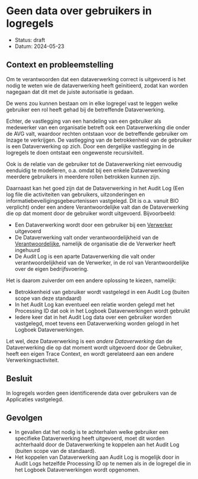 # Geen data over gebruikers in logregels

- Status: draft
- Datum: 2024-05-23


## Context en probleemstelling

Om te verantwoorden dat een dataverwerking correct is uitgevoerd is het nodig te weten wie de dataverwerking heeft geïnitieerd, zodat kan worden nagegaan dat dit met de juiste autorisatie is gedaan.

De wens zou kunnen bestaan om in elke logregel vast te leggen welke gebruiker een rol heeft gehad bij de betreffende Dataverwerking.

Echter, de vastlegging van een handeling van een gebruiker als medewerker van een organisatie betreft ook een Dataverwerking die onder de AVG valt, waardoor rechten ontstaan voor de betreffende gebruiker om Inzage te verkrijgen. De vastlegging van de betrokkenheid van de gebruiker is een Dataverwerking op zich. Door een dergelijke vastlegging in de logregels te doen ontstaat een ongewenste recursiviteit.

Ook is de relatie van de gebruiker tot de Dataverwerking niet eenvoudig eenduidig te modelleren, o.a. omdat bij een enkele Dataverwerking meerdere gebruikers in meerdere rollen betrokken kunnen zijn.

Daarnaast kan het goed zijn dat de Dataverwerking in het Audit Log (Een log file die activiteiten van gebruikers, uitzonderingen en informatiebeveiligingsgebeurtenissen vastgelegd. Dit is o.a. vanuit BIO verplicht) onder een andere Verantwoordelijke valt dan de Dataverwerking die op dat moment door de gebruiker wordt uitgevoerd. Bijvoorbeeld:

- Een Dataverwerking wordt door een gebruiker bij een [Verwerker](https://logius-standaarden.github.io/logboek-dataverwerkingen/#dfn-verwerkers) uitgevoerd
- De Dataverwerking valt onder verantwoordelijkheid van de [Verantwoordelijke](https://logius-standaarden.github.io/logboek-dataverwerkingen/#dfn-verantwoordelijke), namelijk de organisatie die de Verwerker heeft ingehuurd
- De Audit Log is een aparte Dataverwerking die valt onder verantwoordelijkheid van de Verwerker, in de rol van Verantwoordelijke over de eigen bedrijfsvoering.

Het is daarom zuiverder om een andere oplossing te kiezen, namelijk:

- Betrokkenheid van gebruiker wordt vastgelegd in een Audit Log (buiten scope van deze standaard)
- In het Audit Log kan eventueel een relatie worden gelegd met het Processing ID dat ook in het Logboek Dataverwerkingen wordt gebruikt
- Iedere keer dat in het Audit Log data over een gebruiker worden vastgelegd, moet tevens een Dataverwerking worden gelogd in het Logboek Dataverwerkingen.

Let wel, deze Dataverwerking is een *andere Dataverwerking* dan de Dataverwerking die op dat moment wordt uitgevoerd door de Gebruiker, heeft een eigen Trace Context, en wordt gerelateerd aan een andere Verwerkingsactiviteit.


## Besluit

In logregels worden geen identificerende data over gebruikers van de Applicaties vastgelegd.


## Gevolgen

- In gevallen dat het nodig is te achterhalen welke gebruiker een specifieke Dataverwerking heeft uitgevoerd, moet dit worden achterhaald door de Dataverwerking te koppelen aan het Audit Log (buiten scope van de standaard).
- Het koppelen van Dataverwerking aan Audit Log is mogelijk door in Audit Logs hetzelfde Processing ID op te nemen als in de logregel die in het Logboek Dataverwerkingen wordt opgenomen.
